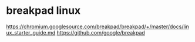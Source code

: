 # breakpad linux
https://chromium.googlesource.com/breakpad/breakpad/+/master/docs/linux_starter_guide.md
https://github.com/google/breakpad
